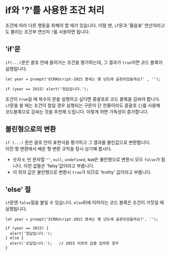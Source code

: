 # if와 '?'를 사용한 조건 처리
조건에 따라 다른 행동을 취해야 할 때가 있습니다.
이럴 땐, `if`문과 '물음표' 연산자라고도 불리는 조건부 연산자 `?`를 사용하면 됩니다.


## 'if'문
`if(...)`문은 괄호 안에 들어가는 조건을 평가하는데, 그 결과가 `true`이면 코드 블록이 실행됩니다.
```
let year = prompt('ECMAScript-2015 명세는 몇 년도에 출판되었을까요?' , '');

if (year == 2015) alert('정답입니다.');
```
조건이 `true`일 때 복수의 문을 실행하고 싶다면 중괄호로 코드 블록을 감싸야 합니다.   
`if`문을 쓸 때는 조건이 참일 경우 실행되는 구문이 단 한줄이라도 중괄호 `{}`를 사용해 코드블록으로 감싸는 것을 추천해 드립니다. 이렇게 하면 가독성이 증가합니다.


## 불린형으로의 변환
`if (...)` 문은 괄호 안의 표현식을 평가하고 그 결과를 불린값으로 변환합니다.   
이전 형 변환에서 배운 형 변환 규칙을 잠시 상기해 봅시다.
- 숫자 `0`, 빈 문자열 `""`, `null`, `undefined`, `NaN`은 불린형으로 변환시 모두 `false`가 됩니다. 이런 값들은 'falsy'값이라고 부릅니다.
- 이 외의 값은 불린형으로 변환시 `true`가 되므로 'truthy' 값이라고 부릅니다.


## 'else' 절
`if`문엔 `false`절을 붙일 수 있습니다. `else`뒤에 이어지는 코드 블록은 조건이 거짓일 때 실행됩니다.
```
let year = prompt('ECMAScript-2015 명세는 몇 년도에 출판되었을까요?', '');

if (year == 2015) {
  alert('정답입니다.');
} else {
  alert('오답입니다.');   // 2015 이외의 값을 입력한 경우
}
```
